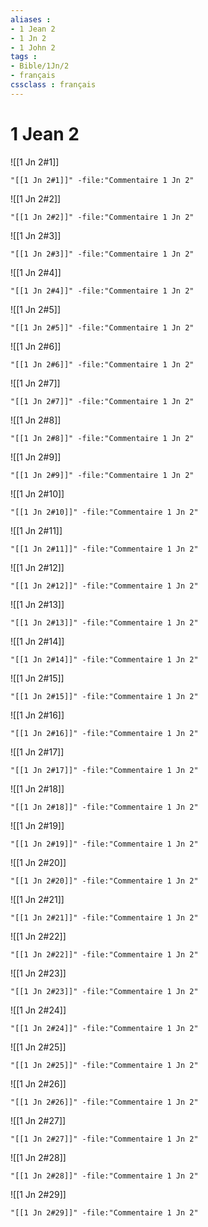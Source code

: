 ```yaml
---
aliases : 
- 1 Jean 2
- 1 Jn 2
- 1 John 2
tags : 
- Bible/1Jn/2
- français
cssclass : français
---
```


# 1 Jean 2

![[1 Jn 2#1]]

```query
"[[1 Jn 2#1]]" -file:"Commentaire 1 Jn 2"
```

![[1 Jn 2#2]]

```query
"[[1 Jn 2#2]]" -file:"Commentaire 1 Jn 2"
```

![[1 Jn 2#3]]

```query
"[[1 Jn 2#3]]" -file:"Commentaire 1 Jn 2"
```

![[1 Jn 2#4]]

```query
"[[1 Jn 2#4]]" -file:"Commentaire 1 Jn 2"
```

![[1 Jn 2#5]]

```query
"[[1 Jn 2#5]]" -file:"Commentaire 1 Jn 2"
```

![[1 Jn 2#6]]

```query
"[[1 Jn 2#6]]" -file:"Commentaire 1 Jn 2"
```

![[1 Jn 2#7]]

```query
"[[1 Jn 2#7]]" -file:"Commentaire 1 Jn 2"
```

![[1 Jn 2#8]]

```query
"[[1 Jn 2#8]]" -file:"Commentaire 1 Jn 2"
```

![[1 Jn 2#9]]

```query
"[[1 Jn 2#9]]" -file:"Commentaire 1 Jn 2"
```

![[1 Jn 2#10]]

```query
"[[1 Jn 2#10]]" -file:"Commentaire 1 Jn 2"
```

![[1 Jn 2#11]]

```query
"[[1 Jn 2#11]]" -file:"Commentaire 1 Jn 2"
```

![[1 Jn 2#12]]

```query
"[[1 Jn 2#12]]" -file:"Commentaire 1 Jn 2"
```

![[1 Jn 2#13]]

```query
"[[1 Jn 2#13]]" -file:"Commentaire 1 Jn 2"
```

![[1 Jn 2#14]]

```query
"[[1 Jn 2#14]]" -file:"Commentaire 1 Jn 2"
```

![[1 Jn 2#15]]

```query
"[[1 Jn 2#15]]" -file:"Commentaire 1 Jn 2"
```

![[1 Jn 2#16]]

```query
"[[1 Jn 2#16]]" -file:"Commentaire 1 Jn 2"
```

![[1 Jn 2#17]]

```query
"[[1 Jn 2#17]]" -file:"Commentaire 1 Jn 2"
```

![[1 Jn 2#18]]

```query
"[[1 Jn 2#18]]" -file:"Commentaire 1 Jn 2"
```

![[1 Jn 2#19]]

```query
"[[1 Jn 2#19]]" -file:"Commentaire 1 Jn 2"
```

![[1 Jn 2#20]]

```query
"[[1 Jn 2#20]]" -file:"Commentaire 1 Jn 2"
```

![[1 Jn 2#21]]

```query
"[[1 Jn 2#21]]" -file:"Commentaire 1 Jn 2"
```

![[1 Jn 2#22]]

```query
"[[1 Jn 2#22]]" -file:"Commentaire 1 Jn 2"
```

![[1 Jn 2#23]]

```query
"[[1 Jn 2#23]]" -file:"Commentaire 1 Jn 2"
```

![[1 Jn 2#24]]

```query
"[[1 Jn 2#24]]" -file:"Commentaire 1 Jn 2"
```

![[1 Jn 2#25]]

```query
"[[1 Jn 2#25]]" -file:"Commentaire 1 Jn 2"
```

![[1 Jn 2#26]]

```query
"[[1 Jn 2#26]]" -file:"Commentaire 1 Jn 2"
```

![[1 Jn 2#27]]

```query
"[[1 Jn 2#27]]" -file:"Commentaire 1 Jn 2"
```

![[1 Jn 2#28]]

```query
"[[1 Jn 2#28]]" -file:"Commentaire 1 Jn 2"
```

![[1 Jn 2#29]]

```query
"[[1 Jn 2#29]]" -file:"Commentaire 1 Jn 2"
```

